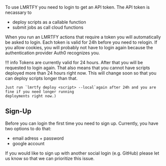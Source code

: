 To use LMRTFY you need to login to get an API token. The API token is necassary to 

* deploy scripts as a callable function
* submit jobs as call cloud functions

When you run an LMRTFY actions that require a token you will automatically be asked to login. Each 
token is valid for 24h before you need to relogin. If you allow cookies, you will probably not
have to login again because the authentication provider Auth0 recognizes you.

!!! info
    Tokens are currently valid for 24 hours. After that you will be requested to login again. That also means
    that you cannot have scripts deployed more than 24 hours right now. This will change soon so that you
    can deploy scripts longer than that.

    Just run `lmrtfy deploy <script> --local`again after 24h and you are fine if you need longer running
    deployments right now.)

## Sign-Up

Before you can login the first time you need to sign up. Currently, you have two options to do that:

* email adress + password
* google account

If you would like to sign up with another social login (e.g. GitHub) please let us know so that we
can prioritize this issue.